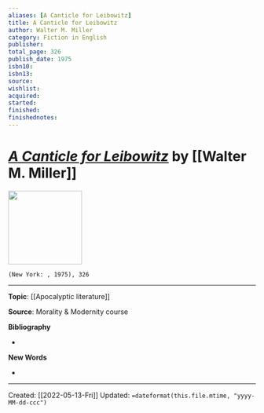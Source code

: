 ```yaml
---
aliases: [A Canticle for Leibowitz]
title: A Canticle for Leibowitz
author: Walter M. Miller
category: Fiction in English
publisher: 
total_page: 326
publish_date: 1975
isbn10: 
isbn13: 
source: 
wishlist: 
acquired: 
started: 
finished: 
finishednotes: 
---
```


# [*A Canticle for Leibowitz*]() by [[Walter M. Miller]]

<img src="https://upload.wikimedia.org/wikipedia/en/d/d2/A_Canticle_for_Leibowitz_cover_1st_ed.jpg" width=150>

`(New York: , 1975), 326`



--- 
**Topic**: [[Apocalyptic literature]]

**Source**: Morality & Modernity course

**Bibliography**

- 

**New Words**

- 

---
Created: [[2022-05-13-Fri]]
Updated: `=dateformat(this.file.mtime, "yyyy-MM-dd-ccc")`